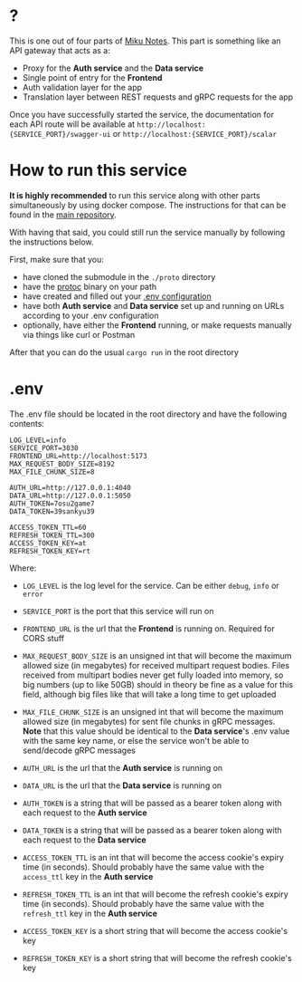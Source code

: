 # ?

This is one out of four parts of [Miku Notes](https://github.com/kutoru/miku-notes). This part is something like an API gateway that acts as a:
- Proxy for the **Auth service** and the **Data service**
- Single point of entry for the **Frontend**
- Auth validation layer for the app
- Translation layer between REST requests and gRPC requests for the app

Once you have successfully started the service, the documentation for each API route will be available at `http://localhost:{SERVICE_PORT}/swagger-ui` or `http://localhost:{SERVICE_PORT}/scalar`

# How to run this service

**It is highly recommended** to run this service along with other parts simultaneously by using docker compose. The instructions for that can be found in the [main repository](https://github.com/kutoru/miku-notes).

With having that said, you could still run the service manually by following the instructions below.

First, make sure that you:
- have cloned the submodule in the `./proto` directory
- have the [protoc](https://grpc.io/docs/protoc-installation) binary on your path
- have created and filled out your [.env configuration](#env)
- have both **Auth service** and **Data service** set up and running on URLs according to your .env configuration
- optionally, have either the **Frontend** running, or make requests manually via things like curl or Postman

After that you can do the usual `cargo run` in the root directory

# .env

The .env file should be located in the root directory and have the following contents:
```
LOG_LEVEL=info
SERVICE_PORT=3030
FRONTEND_URL=http://localhost:5173
MAX_REQUEST_BODY_SIZE=8192
MAX_FILE_CHUNK_SIZE=8

AUTH_URL=http://127.0.0.1:4040
DATA_URL=http://127.0.0.1:5050
AUTH_TOKEN=7osu2game7
DATA_TOKEN=39sankyu39

ACCESS_TOKEN_TTL=60
REFRESH_TOKEN_TTL=300
ACCESS_TOKEN_KEY=at
REFRESH_TOKEN_KEY=rt
```
Where:
- `LOG_LEVEL` is the log level for the service. Can be either `debug`, `info` or `error`
- `SERVICE_PORT` is the port that this service will run on
- `FRONTEND_URL` is the url that the **Frontend** is running on. Required for CORS stuff
- `MAX_REQUEST_BODY_SIZE` is an unsigned int that will become the maximum allowed size (in megabytes) for received multipart request bodies. Files received from multipart bodies never get fully loaded into memory, so big numbers (up to like 50GB) should in theory be fine as a value for this field, although big files like that will take a long time to get uploaded
- `MAX_FILE_CHUNK_SIZE` is an unsigned int that will become the maximum allowed size (in megabytes) for sent file chunks in gRPC messages. **Note** that this value should be identical to the **Data service**'s .env value with the same key name, or else the service won't be able to send/decode gRPC messages

- `AUTH_URL` is the url that the **Auth service** is running on
- `DATA_URL` is the url that the **Data service** is running on
- `AUTH_TOKEN` is a string that will be passed as a bearer token along with each request to the **Auth service**
- `DATA_TOKEN` is a string that will be passed as a bearer token along with each request to the **Data service**

- `ACCESS_TOKEN_TTL` is an int that will become the access cookie's expiry time (in seconds). Should probably have the same value with the `access_ttl` key in the **Auth service**
- `REFRESH_TOKEN_TTL` is an int that will become the refresh cookie's expiry time (in seconds). Should probably have the same value with the `refresh_ttl` key in the **Auth service**
- `ACCESS_TOKEN_KEY` is a short string that will become the access cookie's key 
- `REFRESH_TOKEN_KEY` is a short string that will become the refresh cookie's key 
